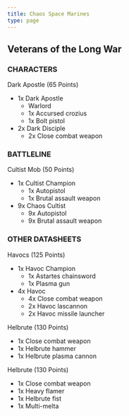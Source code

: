 ```yaml
---
title: Chaos Space Marines
type: page
---
```


## Veterans of the Long War
### CHARACTERS

Dark Apostle (65 Points)
* 1x Dark Apostle
  * Warlord
  * 1x Accursed crozius
  * 1x Bolt pistol
* 2x Dark Disciple
  * 2x Close combat weapon

### BATTLELINE

Cultist Mob (50 Points)
* 1x Cultist Champion
  * 1x Autopistol
  * 1x Brutal assault weapon
* 9x Chaos Cultist
  * 9x Autopistol
  * 9x Brutal assault weapon

### OTHER DATASHEETS

Havocs (125 Points)
* 1x Havoc Champion
  * 1x Astartes chainsword
  * 1x Plasma gun
* 4x Havoc
  * 4x Close combat weapon
  * 2x Havoc lascannon
  * 2x Havoc missile launcher

Helbrute (130 Points)
* 1x Close combat weapon
* 1x Helbrute hammer
* 1x Helbrute plasma cannon

Helbrute (130 Points)
* 1x Close combat weapon
* 1x Heavy flamer
* 1x Helbrute fist
* 1x Multi-melta
